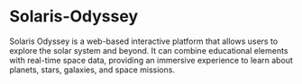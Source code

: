 # Solaris-Odyssey
Solaris Odyssey is a web-based interactive platform that allows users to explore the solar system and beyond. It can combine educational elements with real-time space data, providing an immersive experience to learn about planets, stars, galaxies, and space missions.
